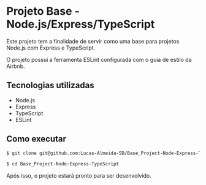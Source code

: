 # Projeto Base - Node.js/Express/TypeScript

Este projeto tem a finalidade de servir como uma base para projetos Node.js com Express e TypeScript.

O projeto possui a ferramenta ESLint configurada com o guia de estilo da Airbnb.

## Tecnologias utilizadas

  - Node.js
  - Express
  - TypeScript
  - ESLint

## Como executar

```bash
$ git clone git@github.com:Lucas-Almeida-SD/Base_Project-Node-Express-TypeScript.git

$ cd Base_Project-Node-Express-TypeScript
```

Após isso, o projeto estará pronto para ser desenvolvido.